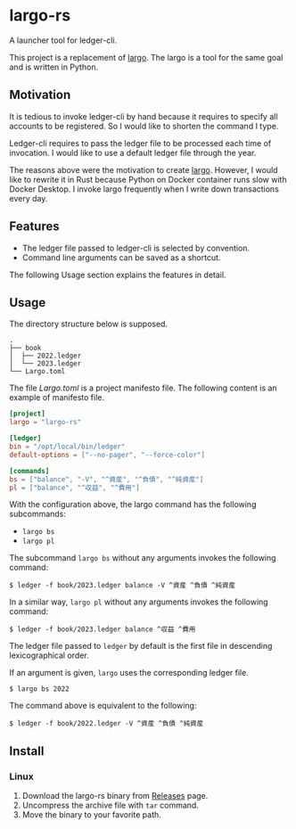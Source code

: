 # largo-rs

A launcher tool for ledger-cli.

This project is a replacement of [largo](https://github.com/ShotaroTsuji/largo).
The largo is a tool for the same goal and is written in Python.

## Motivation

It is tedious to invoke ledger-cli by hand because it requires to specify all
accounts to be registered. So I would like to shorten the command I type.

Ledger-cli requires to pass the ledger file to be processed each time of invocation.
I would like to use a default ledger file through the year.

The reasons above were the motivation to create [largo](https://github.com/ShotaroTsuji/largo).
However, I would like to rewrite it in Rust because Python on Docker container
runs slow with Docker Desktop. I invoke largo frequently when I write down
transactions every day.

## Features

* The ledger file passed to ledger-cli is selected by convention.
* Command line arguments can be saved as a shortcut.

The following Usage section explains the features in detail.

## Usage

The directory structure below is supposed.

```text
.
├── book
│  ├── 2022.ledger
│  └── 2023.ledger
└── Largo.toml
```

The file _Largo.toml_ is a project manifesto file.
The following content is an example of manifesto file.

```toml
[project]
largo = "largo-rs"

[ledger]
bin = "/opt/local/bin/ledger"
default-options = ["--no-pager", "--force-color"]

[commands]
bs = ["balance", "-V", "^資産", "^負債", "^純資産"]
pl = ["balance", "^収益", "^費用"]
```

With the configuration above, the largo command has the following subcommands:

* `largo bs`
* `largo pl`

The subcommand `largo bs` without any arguments invokes the following command:

```shell
$ ledger -f book/2023.ledger balance -V ^資産 ^負債 ^純資産
```

In a similar way, `largo pl` without any arguments invokes the following command:

```shell
$ ledger -f book/2023.ledger balance ^収益 ^費用
```

The ledger file passed to `ledger` by default is the first file in descending
lexicographical order.

If an argument is given, `largo` uses the corresponding ledger file.

```shell
$ largo bs 2022
```

The command above is equivalent to the following:

```shell
$ ledger -f book/2022.ledger -V ^資産 ^負債 ^純資産
```

## Install

### Linux

1. Download the largo-rs binary from [Releases](https://github.com/horatos/largo-rs/releases) page.
2. Uncompress the archive file with `tar` command.
3. Move the binary to your favorite path.
